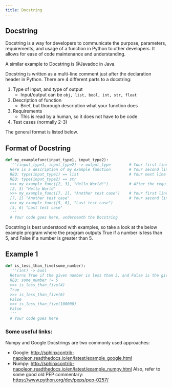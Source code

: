 ```yaml
---
title: Docstring
---
```

## Docstring

Docstring is a way for developers to communicate the purpose, parameters, requirements, and usage of a function in Python to other developers. It allows for ease of code maintenance and understanding.

A similar example to Docstring is @Javadoc in Java.

Docstring is written as a multi-line comment just after the declaration header in Python. There are 4 different parts to a docstring:

1. Type of input, and type of output
    * Input/output can be ```obj, list, bool, int, str, float```
2. Description of function
    * Brief, but thorough description what your function does
3. Requirements 
    * This is read by a human, so it does not have to be code
4. Test cases (normally 2-3)

The general format is listed below.

## Format of Docstring

```python
def my_examplefunc(input_type1, input_type2):
  '''(input_type1, input_type2) -> output_type        # Your first line will be the input/output. Remember the space around the arrow!
  Here is a description of my example function        # Your second line will be the description
  REQ: type(input_type1) == list                      # Your next line (or lines) will be the requirements for the input of your function
  REQ: type(input_type2) == str                       
  >>> my_example_func([2, 3], "Hello World!")         # After the requirements come test cases
  [2, 3] "Hello World"
  >>> my_example_func([7, 2], "Another test case")    # Your first line of the test case is an example of the usage, prefaced by >>>
  [7, 2] "Another test case"                          # Your second line of the test case is the output
  >>> my_example_func([5, 6], "Last test case")
  [5, 6] "Last test case"
  '''
  # Your code goes here, underneath the Docstring
```

Docstring is best understood with examples, so take a look at the below example program where the program outputs True if a number is less than 5, and False if a number is greater than 5.

## Example 1
```python
def is_less_than_five(some_number):
  '''(int) -> bool
  Returns True if the given number is less than 5, and False is the given number is greater than 5.
  REQ: some_number != 5
  >>> is_less_than_five(4)
  True
  >>> is_less_than_five(6)
  False
  >>> is_less_than_five(100000)
  False
  '''
  # Your code goes here
```

### Some useful links:
Numpy and Google Docstrings are two commonly used approaches:
   * Google: http://sphinxcontrib-napoleon.readthedocs.io/en/latest/example_google.html
   * Numpy: http://sphinxcontrib-napoleon.readthedocs.io/en/latest/example_numpy.html
Also, refer to some good old PEP commentary: https://www.python.org/dev/peps/pep-0257/
